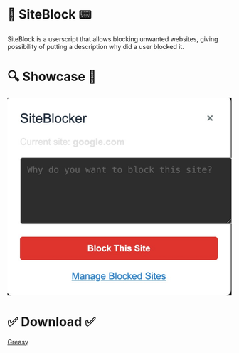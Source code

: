 # 🚫 SiteBlock 📟
SiteBlock is a userscript that allows blocking unwanted websites, giving possibility of putting a description why did a user blocked it.

# 🔍 Showcase 👀
![image](src/Screenshot%202025-06-20%20at%2022.56.43.jpg)

# ✅ Download ✅
[Greasy](https://greasyfork.org/en/scripts/540251-siteblocker)
